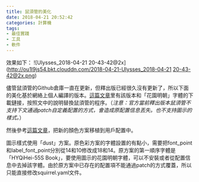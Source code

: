 ```yaml
---
title: 鼠須管的美化
date: 2018-04-21 20:52:42
categories: 計算機
tags:
- 最佳實踐
- 工具
- 軟件
---
```

效果如下：
![Ulysses_2018-04-21 20-43-42@2x](http://ou1l9js54.bkt.clouddn.com/2018-04-21-Ulysses_2018-04-21 20-43-42@2x.png)

儘管鼠須管的Github倉庫一直在更新，但釋出版已經很久沒有更新了，所以下面的美化基於網絡上個人編譯的版本。[這篇文章](https://scomper.me/gtd/-shu-xu-guan-de-diao-jiao-bi-ji)里有該版本和「花園明朝」字體的下載鏈接，按照文中的說明替換鼠須管的程序。（_注意：官方當前釋出版本鼠須管不支持下文通過patch自定義配置的方式，會造成原配置信息丟失。也不支持圖示的樣式。_）

然後參考[這篇文章](https://scomper.me/gtd/shu-xu-guan-shu-ru-fa-de-xin-pei-se)，把新的顏色方案移植到用戶配置中。

圖示樣式使用「dust」方案。原色彩方案的字體設置的有點小，需要把font\_point和label\_font\_point分別從14和10修改成18和14。原方案的第一順序字體是「HYQiHei-55S Book」，要使用圖示的花園明朝字體，可以不安裝或者從配置信息中去掉該字體。由於原方案中已存在的配置項不能通過patch的方式覆蓋，所以只能直接修改squirrel.yaml文件。

